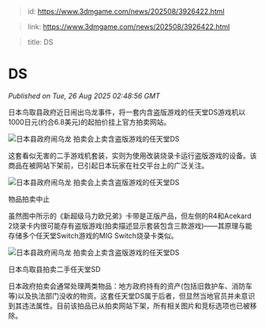 > id: https://www.3dmgame.com/news/202508/3926422.html

> link: https://www.3dmgame.com/news/202508/3926422.html

> title: DS

# DS
_Published on Tue, 26 Aug 2025 02:48:56 GMT_

日本鸟取县政府近日闹出乌龙事件，将一套内含盗版游戏的任天堂DS游戏机以1000日元(约合6.8美元)的起拍价挂上官方拍卖网站。

![日本县政府闹乌龙 拍卖会上卖含盗版游戏的任天堂DS](https://img.3dmgame.com/uploads/images/news/20250826/1756176287_103002.jpg)

这套看似无害的二手游戏机套装，实则为使用改装烧录卡运行盗版游戏的设备。该商品在被网站下架前，已引起日本玩家在社交平台上的广泛关注。

![日本县政府闹乌龙 拍卖会上卖含盗版游戏的任天堂DS](https://img.3dmgame.com/uploads/images/news/20250826/1756176295_231837.jpg)

物品拍卖中止

虽然图中所示的《新超级马力欧兄弟》卡带是正版产品，但左侧的R4和Acekard 2烧录卡内很可能存有盗版游戏(拍卖描述显示套装包含三款游戏)——其原理与能存储多个任天堂Switch游戏的MIG Switch烧录卡类似。

![日本县政府闹乌龙 拍卖会上卖含盗版游戏的任天堂DS](https://img.3dmgame.com/uploads/images/news/20250826/1756176302_310578_jpg_r.jpg)

日本鸟取县拍卖二手任天堂SD

日本政府拍卖会通常处理两类物品：地方政府持有的资产(包括旧救护车、消防车等)以及执法部门没收的物资。这套任天堂DS属于后者，但显然当地官员并未意识到其违法属性。目前该拍品已从拍卖网站下架，所有相关图片和竞标选项也已被移除。
